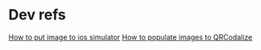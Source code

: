 # Dev refs

[How to put image to ios simulator](https://github.com/nekotoyoufuku/QRcodalize/blob/e5398d4360f12bbe07b5b67198343119198d7a3c/RN/docs/how_to_put_img_to_ios_simulator.md)
[How to populate images to QRCodalize](https://github.com/nekotoyoufuku/QRcodalize/blob/08-26-update_docs/RN/docs/how_to_populate_images_to_qrcodalize.md)
